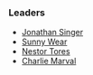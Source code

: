 ### Leaders
* [Jonathan Singer](mailto://jon.singer@owasp.org)
* [Sunny Wear](mailto://sunny.wear@owasp.org)
* [Nestor Tores](mailto://ntnanjuan062@gmail.com)
* [Charlie Marval](mailto://cmarval@ovionx.com)
